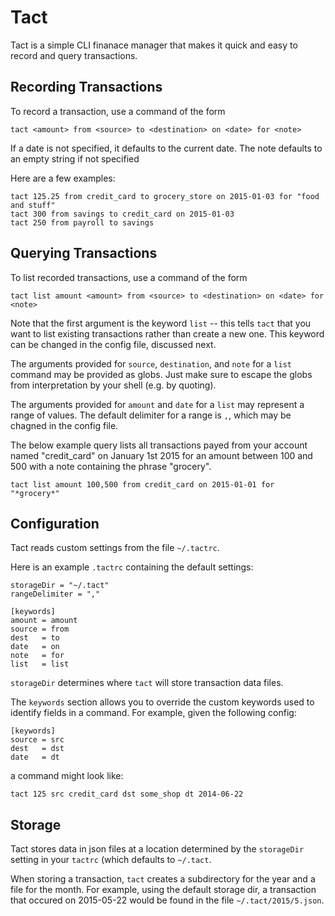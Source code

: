 Tact
=====

Tact is a simple CLI finanace manager that makes it quick and easy to record and
query transactions.

Recording Transactions
-----

To record a transaction, use a command of the form

```
tact <amount> from <source> to <destination> on <date> for <note>
```

If a date is not specified, it defaults to the current date.
The note defaults to an empty string if not specified

Here are a few examples:

```
tact 125.25 from credit_card to grocery_store on 2015-01-03 for "food and stuff" 
tact 300 from savings to credit_card on 2015-01-03
tact 250 from payroll to savings
```

Querying Transactions
-----

To list recorded transactions, use a command of the form

```
tact list amount <amount> from <source> to <destination> on <date> for <note>
```

Note that the first argument is the keyword `list` -- this tells `tact` that
you want to list existing transactions rather than create a new one. This
keyword can be changed in the config file, discussed next.

The arguments provided for `source`, `destination`, and `note` for a `list`
command may be provided as globs. Just make sure to escape the globs from
interpretation by your shell (e.g. by quoting).

The arguments provided for `amount` and `date` for a `list` may represent a
range of values. The default delimiter for a range is `,`, which may be chagned
in the config file.

The below example query lists all transactions payed from your account named
"credit\_card" on January 1st 2015 for an amount between 100 and 500 with
a note containing the phrase "grocery".

```
tact list amount 100,500 from credit_card on 2015-01-01 for "*grocery*"
```

Configuration
-----
Tact reads custom settings from the file `~/.tactrc`.

Here is an example `.tactrc` containing the default settings:

```
storageDir = "~/.tact"
rangeDelimiter = ","

[keywords]
amount = amount
source = from
dest   = to
date   = on
note   = for
list   = list
```

`storageDir` determines where `tact` will store transaction data files.

The `keywords` section allows you to override the custom keywords used to
identify fields in a command. For example, given the following config:

```
[keywords]
source = src
dest   = dst
date   = dt
```

a command might look like:

```
tact 125 src credit_card dst some_shop dt 2014-06-22
```

Storage
-----
Tact stores data in json files at a location determined by the `storageDir`
setting in your `tactrc` (which defaults to `~/.tact`.

When storing a transaction, `tact` creates a subdirectory for the year and a
file for the month. For example, using the default storage dir, a transaction
that occured on 2015-05-22 would be found in the file `~/.tact/2015/5.json`. 
